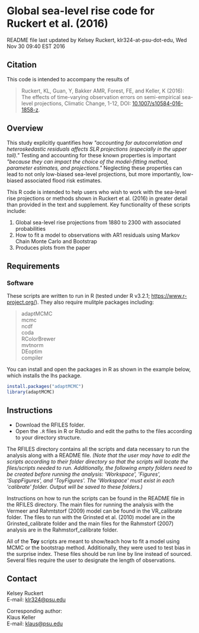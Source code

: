 # Global sea-level rise code for Ruckert et al. (2016)

README file last updated by Kelsey Ruckert, klr324-at-psu-dot-edu, Wed Nov 30 09:40 EST 2016

## Citation
This code is intended to accompany the results of

>Ruckert, KL, Guan, Y, Bakker AMR, Forest, FE, and Keller, K (2016): The effects of time-varying observation errors on semi-empirical sea-level projections, Climatic Change, 1-12, DOI: <a href="http://link.springer.com/article/10.1007%2Fs10584-016-1858-z" target="_blank">10.1007/s10584-016-1858-z</a>.

## Overview
This study explicitly quantifies how *"accounting for autocorrelation and heteroskedastic residuals affects SLR projections (especially in the upper tail)."* Testing and accounting for these known properties is important *"because they can impact the choice of the model-fitting method, parameter estimates, and projections."* Neglecting these properties can lead to not only low-biased sea-level projections, but more importantly, low-biased associated flood risk estimates.

This R code is intended to help users who wish to work with the sea-level rise projections or methods shown in Ruckert et al. (2016) in greater detail than provided in the text and supplement. Key functionality of these scripts include:

1. Global sea-level rise projections from 1880 to 2300 with associated probabilities
2. How to fit a model to observations with AR1 residuals using Markov Chain Monte Carlo and Bootstrap
3. Produces plots from the paper

## Requirements
### Software
These scripts are written to run in R (tested under R v3.2.1; https://www.r-project.org/). They also require mulitple packages including:  
>adaptMCMC  
mcmc  
ncdf  
coda  
RColorBrewer  
mvtnorm  
DEoptim  
compiler

You can install and open the packages in R as shown in the example below, which installs the lhs package.

```R
install.packages("adaptMCMC")
library(adaptMCMC)
```

## Instructions
* Download the RFILES folder.
* Open the `.R` files in R or Rstudio and edit the paths to the files according to your directory structure.

The RFILES directory contains all the scripts and data necessary to run the analysis along with a README file. _(Note that the user may have to edit the scripts according to their folder directory so that the scripts will locate the files/scripts needed to run. Additionally, the following empty folders need to be created before running the analysis: 'Workspace', 'Figures', 'SuppFigures', and 'ToyFigures'. The 'Workspace' must exist in each 'calibrate' folder. Output will be saved to these folders.)_

Instructions on how to run the scripts can be found in the README file in the RFILES directory. The main files for running the analysis with the Vermeer and Rahmtstorf (2009) model can be found in the VR_calibrate folder. The files to run with the Grinsted et al. (2010) model are in the Grinsted_calibrate folder and the main files for the Rahmstorf (2007) analysis are in the Rahmstorf_calibrate folder.

All of the **Toy** scripts are meant to show/teach how to fit a model using MCMC or the bootstrap method. Additionally, they were used to test bias in the surprise index. These files should be run line by line instead of sourced. Several files require the user to designate the length of observations.

## Contact
Kelsey Ruckert  
E-mail: <klr324@psu.edu>  

Corresponding author:  
Klaus Keller   
E-mail: <klaus@psu.edu>
